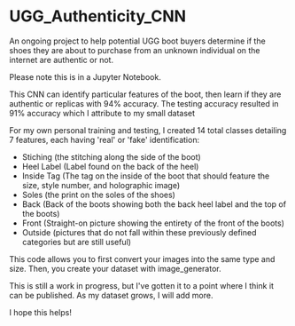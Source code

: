 # UGG_Authenticity_CNN
An ongoing project to help potential UGG boot buyers determine if the shoes they are about to purchase from 
an unknown individual on the internet are authentic or not. 

Please note this is in a Jupyter Notebook.

This CNN can identify particular features of the boot, then learn if they are authentic or replicas with 94% accuracy. 
The testing accuracy resulted in 91% accuracy which I attribute to my small dataset

For my own personal training and testing, I created 14 total classes detailing 7 features, each having 'real' or 'fake' identification:
- Stiching (the stitching along the side of the boot)
- Heel Label (Label found on the back of the heel)
- Inside Tag (The tag on the inside of the boot that should feature the size, style number, and holographic image)
- Soles (the print on the soles of the shoes)
- Back (Back of the boots showing both the back heel label and the top of the boots)
- Front (Straight-on picture showing the entirety of the front of the boots)
- Outside (pictures that do not fall within these previously defined categories but are still useful)

This code allows you to first convert your images into the same type and size.
Then, you create your dataset with image_generator.

This is still a work in progress, but I've gotten it to a point where I think it can be published.
As my dataset grows, I will add more. 

I hope this helps!
